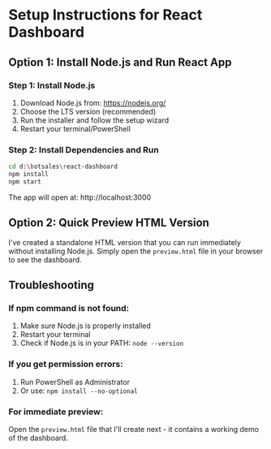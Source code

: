 # Setup Instructions for React Dashboard

## Option 1: Install Node.js and Run React App

### Step 1: Install Node.js
1. Download Node.js from: https://nodejs.org/
2. Choose the LTS version (recommended)
3. Run the installer and follow the setup wizard
4. Restart your terminal/PowerShell

### Step 2: Install Dependencies and Run
```bash
cd d:\botsales\react-dashboard
npm install
npm start
```

The app will open at: http://localhost:3000

## Option 2: Quick Preview HTML Version

I've created a standalone HTML version that you can run immediately without installing Node.js.
Simply open the `preview.html` file in your browser to see the dashboard.

## Troubleshooting

### If npm command is not found:
1. Make sure Node.js is properly installed
2. Restart your terminal
3. Check if Node.js is in your PATH: `node --version`

### If you get permission errors:
1. Run PowerShell as Administrator
2. Or use: `npm install --no-optional`

### For immediate preview:
Open the `preview.html` file that I'll create next - it contains a working demo of the dashboard.
